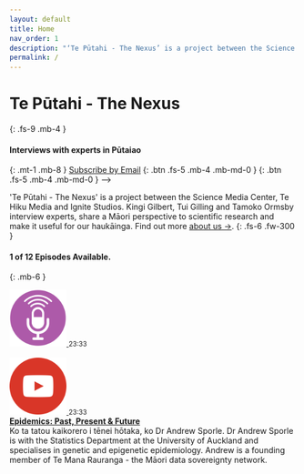 ```yaml
---
layout: default
title: Home
nav_order: 1
description: "‘Te Pūtahi - The Nexus’ is a project between the Science Media Center, Te Hiku Media and Ignite Studios. Kingi Gilbert (Tainui, Te Arawa, Tokomaru), Tui Gilling (Te Whānau-ā-Apanui) and Tamoko Ormsby (Waikato-Maniapoto) interview experts, share a Māori perspective to scientific research and make it useful for our haukāinga."
permalink: /
---
```


# Te Pūtahi - The Nexus
{: .fs-9 .mb-4 }
#### Interviews with experts in Pūtaiao
{: .mt-1 .mb-8 }
<a class="btn btn-primary fs-5 mt-2 mb-4 mb-md-0 mr-2" href="https://us1.list-manage.com/subscribe?u=25020fdbe28d918f27f369fa3&id=300405aa56" data-lity>Subscribe by Email</a> <!--> [<i class="fas fa-podcast"></i>](http://apple.com){: .btn .fs-5 .mb-4 .mb-md-0 }   [<i class="fab fa-spotify"></i>](http://apple.com){: .btn .fs-5 .mb-4 .mb-md-0 } -->

'Te Pūtahi - The Nexus' is a project between the Science Media Center, Te Hiku Media and Ignite Studios. Kingi Gilbert, Tui Gilling and Tamoko Ormsby interview experts, share a Māori perspective to scientific research and make it useful for our haukāinga. Find out more [about us →](/docs/about).
{: .fs-6 .fw-300 }
<br/>
#### <i class="fas fa-podcast"></i>  1 of 12 Episodes Available.  
{: .mb-6 }
<div class="wrapper">
  <div class="boxL">
    <a href="https://vimeo.com/412176526" data-lity>
    <img class="play" src="https://raw.githubusercontent.com/fullakingi/just-the-docs/master/assets/images/btn-pod-1%401x.png">
    </a>
    <small>23:33</small>
    <br/><br/>
    <a href="https://vimeo.com/412176526" data-lity>
    <img class="play" src="https://raw.githubusercontent.com/fullakingi/just-the-docs/master/assets/images/btn-vid-1%401x.png">
    </a>
    <small>23:33</small>
  </div>
  <div class="boxR">
    <strong><a href="/docs/episodes/episode01">Epidemics: Past, Present & Future</a></strong><br>Ko ta tatou kaikorero i tēnei hōtaka, ko Dr Andrew Sporle.  Dr Andrew Sporle is with the Statistics Department at the University of Auckland and specialises in genetic and epigenetic epidemiology. Andrew is a founding member of Te Mana Rauranga - the Māori data sovereignty network.

  </div>
</div>